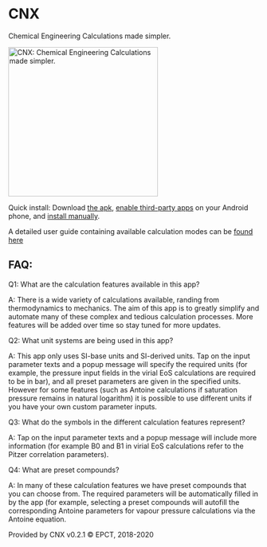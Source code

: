 # CNX
Chemical Engineering Calculations made simpler.

<img src="https://raw.githubusercontent.com/weepctxb/CNX/master/app/src/main/res/GooglePlayStore.png" alt="CNX: Chemical Engineering Calculations made simpler." width="300" height="300">

Quick install: Download [the apk](https://github.com/weepctxb/CNX/tree/master/app/build/outputs/apk/debug), 
[enable third-party apps](https://www.cnet.com/how-to/how-to-enable-third-party-app-installation-on-most-android-phones/) 
on your Android phone, and [install manually](https://www.androidauthority.com/how-to-install-apks-31494/).

A detailed user guide containing available calculation modes can be 
[found here](https://github.com/weepctxb/CNX/blob/master/app/src/main/assets/User%20Guide.pdf)

## FAQ:

Q1: What are the calculation features available in this app?

A: There is a wide variety of calculations available, randing from thermodynamics 
to mechanics. The aim of this app is to greatly simplify and automate many of 
these complex and tedious calculation processes. More features will be added 
over time so stay tuned for more updates.

Q2: What unit systems are being used in this app?

A: This app only uses SI-base units and SI-derived units. 
Tap on the input parameter texts and a popup message will specify the required 
units (for example, the pressure input fields in the virial EoS calculations 
are required to be in bar), and all preset parameters are given in the specified 
units. However for some features (such as Antoine calculations if saturation 
pressure remains in natural logarithm) it is possible to use different units 
if you have your own custom parameter inputs.

Q3: What do the symbols in the different calculation features represent?

A: Tap on the input parameter texts and a popup message will 
include more information (for example B0 and B1 in virial EoS calculations 
refer to the Pitzer correlation parameters).

Q4: What are preset compounds?

A: In many of these calculation features we have preset 
compounds that you can choose from. The required parameters will be 
automatically filled in by the app (for example, selecting a preset 
compounds will autofill the corresponding Antoine parameters for vapour 
pressure calculations via the Antoine equation.

Provided by CNX v0.2.1 &copy; EPCT, 2018-2020